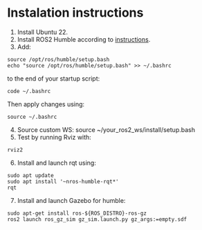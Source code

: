 # Instalation instructions
1. Install Ubuntu 22.
2. Install ROS2 Humble according to [instructions](https://docs.ros.org/en/humble/Installation/Ubuntu-Install-Debs.html).
3. Add:
```
source /opt/ros/humble/setup.bash
echo "source /opt/ros/humble/setup.bash" >> ~/.bashrc
```
to the end of your startup script:
```
code ~/.bashrc
```
Then apply changes using:
```
source ~/.bashrc
```
4. Source custom WS: source ~/your_ros2_ws/install/setup.bash
5. Test by running Rviz with: 
```
rviz2
```
6. Install and launch rqt using:
```
sudo apt update
sudo apt install '~nros-humble-rqt*'
rqt
```
7. Install and launch Gazebo for humble:
```
sudo apt-get install ros-${ROS_DISTRO}-ros-gz
ros2 launch ros_gz_sim gz_sim.launch.py gz_args:=empty.sdf
```